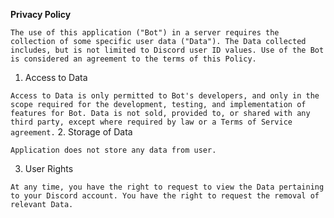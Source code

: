 **Privacy Policy**

`The use of this application ("Bot") in a server requires the collection of some specific user data ("Data"). The Data collected includes, but is not limited to Discord user ID values. Use of the Bot is considered an agreement to the terms of this Policy.`

1. Access to Data

`Access to Data is only permitted to Bot's developers, and only in the scope required for the development, testing, and implementation of features for Bot. Data is not sold, provided to, or shared with any third party, except where required by law or a Terms of Service agreement.`
2. Storage of Data

`Application does not store any data from user.`

3. User Rights

`At any time, you have the right to request to view the Data pertaining to your Discord account. You have the right to request the removal of relevant Data.`
